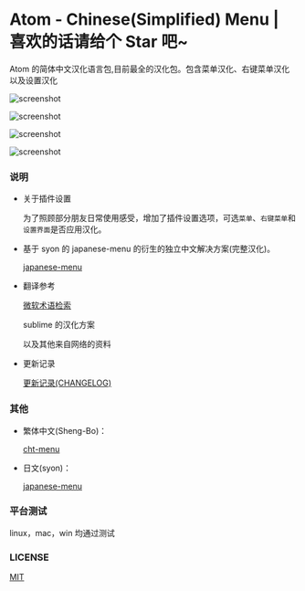 # Atom - Chinese(Simplified) Menu | 喜欢的话请给个 Star 吧~

Atom  的简体中文汉化语言包,目前最全的汉化包。包含菜单汉化、右键菜单汉化以及设置汉化

![screenshot](https://github.com/chinakids/atom-chinese-menu/raw/master/screenshot/screenshot.png)

![screenshot](https://github.com/chinakids/atom-chinese-menu/raw/master/screenshot/screenshot2.png)

![screenshot](https://github.com/chinakids/atom-chinese-menu/raw/master/screenshot/screenshot3.png)

![screenshot](https://github.com/chinakids/atom-chinese-menu/raw/master/screenshot/screenshot4.png)

### 说明
- 关于插件设置

  为了照顾部分朋友日常使用感受，增加了插件设置选项，可选`菜单`、`右键菜单`和`设置界面`是否应用汉化。

- 基于 syon 的 japanese-menu 的衍生的独立中文解决方案(完整汉化)。

  [japanese-menu](https://atom.io/packages/japanese-menu)

- 翻译参考

  [微软术语检索](http://www.microsoft.com/Language/zh-cn/Search.aspx)

  sublime 的汉化方案

  以及其他来自网络的资料

- 更新记录

  [更新记录(CHANGELOG)](https://github.com/chinakids/atom-simplified-chinese-menu/blob/master/CHANGELOG.md)

### 其他

- 繁体中文(Sheng-Bo)：

  [cht-menu](https://atom.io/packages/cht-menu)

- 日文(syon)：

  [japanese-menu](https://atom.io/packages/japanese-menu)

### 平台测试

linux，mac，win 均通过测试


### LICENSE
[MIT](https://github.com/chinakids/atom-chinese-menu/raw/master/LICENSE.md)
